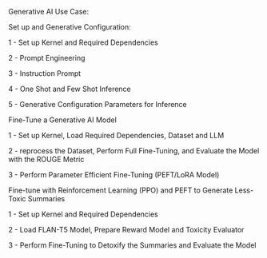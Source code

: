 Generative AI Use Case:

Set up and Generative Configuration:

1 - Set up Kernel and Required Dependencies

2 - Prompt Engineering

3 - Instruction Prompt

4 - One Shot and Few Shot Inference

5 - Generative Configuration Parameters for Inference

Fine-Tune a Generative AI Model

1 - Set up Kernel, Load Required Dependencies, Dataset and LLM

2 - reprocess the Dataset, Perform Full Fine-Tuning, and Evaluate the Model with the ROUGE Metric

3 - Perform Parameter Efficient Fine-Tuning (PEFT/LoRA Model)

Fine-tune with Reinforcement Learning (PPO) and PEFT to Generate Less-Toxic Summaries

1 - Set up Kernel and Required Dependencies

2 - Load FLAN-T5 Model, Prepare Reward Model and Toxicity Evaluator

3 - Perform Fine-Tuning to Detoxify the Summaries and Evaluate the Model
